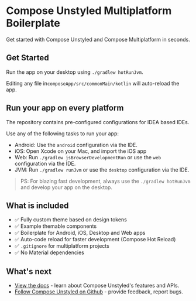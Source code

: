 # Compose Unstyled Multiplatform Boilerplate

Get started with Compose Unstyled and Compose Multiplatform in seconds.

## Get Started

Run the app on your desktop using `./gradlew hotRunJvm`.

Editing any file in`composeApp/src/commonMain/kotlin` will auto-reload the app.

## Run your app on every platform

The repository contains pre-configured configurations for IDEA based IDEs.

Use any of the following tasks to run your app:

- Android: Use the `android` configuration via the IDE.
- iOS: Open Xcode on your Mac, and import the iOS app
- Web: Run `./gradlew jsBrowserDevelopmentRun` or use the `web` configuration via the IDE.
- JVM: Run `./gradlew runJvm` or use the `desktop` configuration via the IDE.

> PS: For blazing fast development, always use the `./gradlew hotRunJvm` and develop your app on the desktop.

## What is included

- ✅ Fully custom theme based on design tokens
- ✅ Example themable components
- ✅ Boilerplate for Android, iOS, Desktop and Web apps
- ✅ Auto-code reload for faster development (Compose Hot Reload)
- ✅ `.gitignore` for multiplatform projects
- ✅ No Material dependencies

## What's next

- [View the docs](https://composables.com/docs/compose-unstyled) - learn about Compose Unstyled's features and APIs.
- [Follow Compose Unstyled on Github](https://github.com/composablehorizons/compose-unstyled) - provide feedback, report bugs. 
